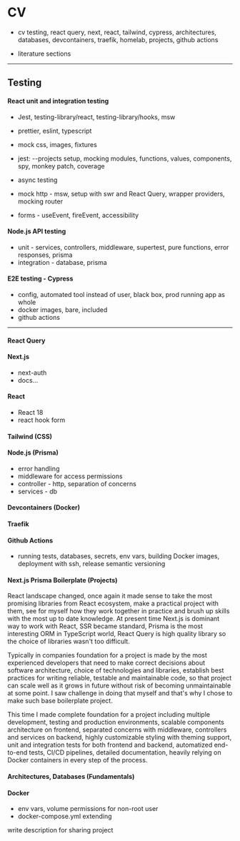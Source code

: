 # CV

- cv testing, react query, next, react, tailwind, cypress, architectures, databases, devcontainers, traefik, homelab, projects, github actions

- literature sections

---

## Testing

#### React unit and integration testing

- Jest, testing-library/react, testing-library/hooks, msw
- prettier, eslint, typescript
- mock css, images, fixtures

- jest: --projects setup, mocking modules, functions, values, components, spy, monkey patch, coverage
- async testing
- mock http - msw, setup with swr and React Query, wrapper providers, mocking router
- forms - useEvent, fireEvent, accessibility

#### Node.js API testing

- unit - services, controllers, middleware, supertest, pure functions, error responses, prisma
- integration - database, prisma

#### E2E testing - Cypress

- config, automated tool instead of user, black box, prod running app as whole
- docker images, bare, included
- github actions

---

#### React Query

#### Next.js

- next-auth
- docs...

#### React

- React 18
- react hook form

#### Tailwind (CSS)

#### Node.js (Prisma)

- error handling
- middleware for access permissions
- controller - http, separation of concerns
- services - db

#### Devcontainers (Docker)

#### Traefik

#### Github Actions

- running tests, databases, secrets, env vars, building Docker images, deployment with ssh, release semantic versioning

#### Next.js Prisma Boilerplate (Projects)

React landscape changed, once again it made sense to take the most promising libraries from React ecosystem, make a practical project with them, see for myself how they work together in practice and brush up skills with the most up to date knowledge. At present time Next.js is dominant way to work with React, SSR became standard, Prisma is the most interesting ORM in TypeScript world, React Query is high quality library so the choice of libraries wasn't too difficult.

Typically in companies foundation for a project is made by the most experienced developers that need to make correct decisions about software architecture, choice of technologies and libraries, establish best practices for writing reliable, testable and maintainable code, so that project can scale well as it grows in future without risk of becoming unmaintainable at some point. I saw challenge in doing that myself and that's why I chose to make such base boilerplate project.

This time I made complete foundation for a project including multiple development, testing and production environments, scalable components architecture on frontend, separated concerns with middleware, controllers and services on backend, highly customizable styling with theming support, unit and integration tests for both frontend and backend, automatized end-to-end tests, CI/CD pipelines, detailed documentation, heavily relying on Docker containers in every step of the process.

#### Architectures, Databases (Fundamentals)

#### Docker

- env vars, volume permissions for non-root user
- docker-compose.yml extending

write description for sharing project
